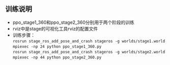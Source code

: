 ## 训练说明
- ppo_stage1_360和ppo_stage2_360分别用于两个阶段的训练  
- rviz中是stage的可视化工具rviz的配置文件     
- 训练步骤：  
  `rosrun stage_ros_add_pose_and_crash stageros -g worlds/stage1.world`   
  `mpiexec -np 24 python ppo_stage1_360.py`  
  `rosrun stage_ros_add_pose_and_crash stageros -g worlds/stage2.world`  
  `mpiexec -np 44 python ppo_stage2_360.py`  